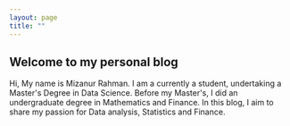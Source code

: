```yaml
---
layout: page
title: ""
---
```


## Welcome to my personal blog

Hi, My name is Mizanur Rahman. I am a currently a student, undertaking a Master's Degree
in Data Science. Before my Master's, I did an undergraduate degree in Mathematics and Finance. 
In this blog, I aim to share my passion for Data analysis, Statistics and Finance. 
